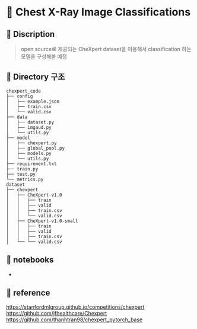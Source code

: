 # 🔦 Chest X-Ray Image Classifications

## 📌 Discription
> open source로 제공되는 CheXpert dataset을 이용해서 classification 하는 모델을 구성해볼 예정

## 🎁 Directory 구조
```
chexpert_code
├── config
│   ├── example.json
│   ├── train.csv
│   └── valid.csv
├── data
│   ├── dataset.py
│   ├── imgaud.py
│   └── utils.py
├── model
│   ├── chexpert.py
│   ├── global_pool.py
│   ├── models.py
│   └── utils.py
├── requirement.txt
├── train.py
├── test.py
└── metrics.py
dataset
├── chexpert
│   ├── CheXpert-v1.0
│   │   ├── train
│   │   ├── valid
│   │   ├── train.csv
│   │   └── valid.csv
│   ├── CheXpert-v1.0-small
│   │   ├── train
│   │   ├── valid
│   │   ├── train.csv
│   └── └── valid.csv
```

## 📑 notebooks
- 
  
## 🎫 reference
https://stanfordmlgroup.github.io/competitions/chexpert
https://github.com/jfhealthcare/Chexpert
https://github.com/thanhtran98/chexpert_pytorch_base

